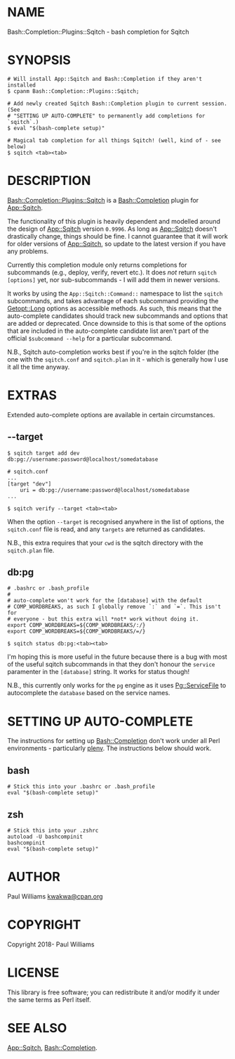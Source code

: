 # NAME

Bash::Completion::Plugins::Sqitch - bash completion for Sqitch

# SYNOPSIS

    # Will install App::Sqitch and Bash::Completion if they aren't installed
    $ cpanm Bash::Completion::Plugins::Sqitch;

    # Add newly created Sqitch Bash::Completion plugin to current session. (See
    # "SETTING UP AUTO-COMPLETE" to permanently add completions for `sqitch`.)
    $ eval "$(bash-complete setup)"

    # Magical tab completion for all things Sqitch! (well, kind of - see below)
    $ sqitch <tab><tab>

# DESCRIPTION

[Bash::Completion::Plugins::Sqitch](https://metacpan.org/pod/Bash::Completion::Plugins::Sqitch) is a [Bash::Completion](https://metacpan.org/pod/Bash::Completion) plugin for
[App::Sqitch](https://metacpan.org/pod/App::Sqitch).

The functionality of this plugin is heavily dependent and modelled around the
design of [App::Sqitch](https://metacpan.org/pod/App::Sqitch) version `0.9996`. As long as [App::Sqitch](https://metacpan.org/pod/App::Sqitch) doesn't
drastically change, things should be fine. I cannot guarantee that it will work
for older versions of [App::Sqitch](https://metacpan.org/pod/App::Sqitch), so update to the latest version if you
have any problems.

Currently this completion module only returns completions for subcommands
(e.g., deploy, verify, revert etc.). It does _not_ return `sqitch [options]` yet, nor sub-subcommands - I will add them in newer versions.

It works by using the `App::Sqitch::Command::` namespace to list the `sqitch`
subcommands, and takes advantage of each subcommand providing the
[Getopt::Long](https://metacpan.org/pod/Getopt::Long) options as accessible methods. As such, this means that the
auto-complete candidates should track new subcommands and options that are
added or deprecated. Once downside to this is that some of the options that are
included in the auto-complete candidate list aren't part of the official `$subcommand --help` for a particular subcommand.

N.B., Sqitch auto-completion works best if you're in the sqitch folder (the one
with the `sqitch.conf` and `sqitch.plan` in it - which is generally how I use
it all the time anyway.

# EXTRAS

Extended auto-complete options are available in certain circumstances.

## --target

    $ sqitch target add dev db:pg://username:password@localhost/somedatabase

    # sqitch.conf
    ...
    [target "dev"]
        uri = db:pg://username:password@localhost/somedatabase
    ...

    $ sqitch verify --target <tab><tab>

When the option `--target` is recognised anywhere in the list of options, the
`sqitch.conf` file is read, and any `targets` are returned as candidates.

N.B., this extra requires that your `cwd` is the sqitch directory with the
`sqitch.plan` file.

## db:pg

    # .bashrc or .bash_profile
    #
    # auto-complete won't work for the [database] with the default
    # COMP_WORDBREAKS, as such I globally remove `:` and `=`. This isn't for
    # everyone - but this extra will *not* work without doing it.
    export COMP_WORDBREAKS=${COMP_WORDBREAKS/:/}
    export COMP_WORDBREAKS=${COMP_WORDBREAKS/=/}

    $ sqitch status db:pg:<tab><tab>

I'm hoping this is more useful in the future because there is a bug with most
of the useful sqitch subcommands in that they don't honour the `service`
paramenter in the `[database]` string. It works for status though!

N.B., this currently only works for the `pg` engine as it uses
[Pg::ServiceFile](https://metacpan.org/pod/Pg::ServiceFile) to autocomplete the `database` based on the service names.

# SETTING UP AUTO-COMPLETE

The instructions for setting up [Bash::Completion](https://metacpan.org/pod/Bash::Completion) don't work under all Perl
environments - particularly [plenv](https://github.com/tokuhirom/plenv). The
instructions below should work.

## bash

    # Stick this into your .bashrc or .bash_profile
    eval "$(bash-complete setup)"

## zsh

    # Stick this into your .zshrc
    autoload -U bashcompinit
    bashcompinit
    eval "$(bash-complete setup)"

# AUTHOR

Paul Williams <kwakwa@cpan.org>

# COPYRIGHT

Copyright 2018- Paul Williams

# LICENSE

This library is free software; you can redistribute it and/or modify it under
the same terms as Perl itself.

# SEE ALSO

[App::Sqitch](https://metacpan.org/pod/App::Sqitch),
[Bash::Completion](https://metacpan.org/pod/Bash::Completion).
